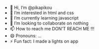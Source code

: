 - 👋 Hi, I’m @pikapikou
- 👀 I’m interested in html and css
- 🌱 I’m currently learning javascript
- 💞️ I’m looking to collaborate on nothing
- 📫 How to reach me DON'T REACH ME !!!
- 😄 Pronouns: ...
- ⚡ Fun fact: I made a lights on app

<!---
pikapikou/pikapikou is a ✨ special ✨ repository because its `README.md` (this file) appears on your GitHub profile.
You can click the Preview link to take a look at your changes.
--->
